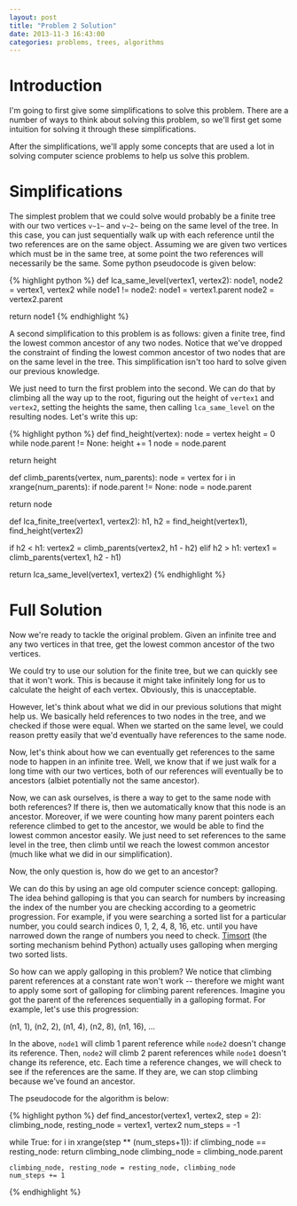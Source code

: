 ```yaml
---
layout: post
title: "Problem 2 Solution"
date: 2013-11-3 16:43:00
categories: problems, trees, algorithms
---
```


# Introduction

I'm going to first give some simplifications to solve this problem. There are a number of ways to think about solving this problem, so we'll first get some intuition for solving it through these simplifications.

After the simplifications, we'll apply some concepts that are used a lot in solving computer science problems to help us solve this problem.

# Simplifications

The simplest problem that we could solve would probably be a finite tree with our two vertices `v~1~` and `v~2~` being on the same level of the tree. In this case, you can just sequentially walk up with each reference until the two references are on the same object. Assuming we are given two vertices which must be in the same tree, at some point the two references will necessarily be the same. Some python pseudocode is given below:

{% highlight python %}
def lca_same_level(vertex1, vertex2):
  node1, node2 = vertex1, vertex2
  while node1 != node2:
    node1 = vertex1.parent
    node2 = vertex2.parent

  return node1
{% endhighlight %}

A second simplification to this problem is as follows: given a finite tree, find the lowest common ancestor of any two nodes. Notice that we've dropped the constraint of finding the lowest common ancestor of two nodes that are on the same level in the tree. This simplification isn't too hard to solve given our previous knowledge.

We just need to turn the first problem into the second. We can do that by climbing all the way up to the root, figuring out the height of `vertex1` and `vertex2`, setting the heights the same, then calling `lca_same_level` on the resulting nodes. Let's write this up:

{% highlight python %}
def find_height(vertex):
  node = vertex
  height = 0
  while node.parent != None:
    height += 1
    node = node.parent

  return height

def climb_parents(vertex, num_parents):
  node = vertex
  for i in xrange(num_parents):
    if node.parent != None:
      node = node.parent

  return node

def lca_finite_tree(vertex1, vertex2):
  h1, h2 = find_height(vertex1), find_height(vertex2)

  if h2 < h1:
    vertex2 = climb_parents(vertex2, h1 - h2)
  elif h2 > h1:
    vertex1 = climb_parents(vertex1, h2 - h1)

  return lca_same_level(vertex1, vertex2)
{% endhighlight %}

# Full Solution

Now we're ready to tackle the original problem. Given an infinite tree and any two vertices in that tree, get the lowest common ancestor of the two vertices.

We could try to use our solution for the finite tree, but we can quickly see that it won't work. This is because it might take infinitely long for us to calculate the height of each vertex. Obviously, this is unacceptable.

However, let's think about what we did in our previous solutions that might help us. We basically held references to two nodes in the tree, and we checked if those were equal. When we started on the same level, we could reason pretty easily that we'd eventually have references to the same node.

Now, let's think about how we can eventually get references to the same node to happen in an infinite tree. Well, we know that if we just walk for a long time with our two vertices, both of our references will eventually be to ancestors (albiet potentially not the same ancestor).

Now, we can ask ourselves, is there a way to get to the same node with both references? If there is, then we automatically know that this node is an ancestor. Moreover, if we were counting how many parent pointers each reference climbed to get to the ancestor, we would be able to find the lowest common ancestor easily. We just need to set references to the same level in the tree, then climb until we reach the lowest common ancestor (much like what we did in our simplification).

Now, the only question is, how do we get to an ancestor?

We can do this by using an age old computer science concept: galloping. The idea behind galloping is that you can search for numbers by increasing the index of the number you are checking according to a geometric progression. For example, if you were searching a sorted list for a particular number, you could search indices 0, 1, 2, 4, 8, 16, etc. until you have narrowed down the range of numbers you need to check. [Timsort][timsort] (the sorting mechanism behind Python) actually uses galloping when merging two sorted lists.

So how can we apply galloping in this problem? We notice that climbing parent references at a constant rate won't work -- therefore we might want to apply some sort of galloping for climbing parent references. Imagine you got the parent of the references sequentially in a galloping format. For example, let's use this progression:

(n1, 1), (n2, 2), (n1, 4), (n2, 8), (n1, 16), ...

In the above, `node1` will climb 1 parent reference while `node2` doesn't change its reference. Then, `node2` will climb 2 parent references while `node1` doesn't change its reference, etc. Each time a reference changes, we will check to see if the references are the same. If they are, we can stop climbing because we've found an ancestor.

The pseudocode for the algorithm is below:

{% highlight python %}
def find_ancestor(vertex1, vertex2, step = 2):
  climbing_node, resting_node = vertex1, vertex2
  num_steps = -1

  while True:
    for i in xrange(step ** (num_steps+1)):
      if climbing_node == resting_node:
        return climbing_node
      climbing_node = climbing_node.parent

    climbing_node, resting_node = resting_node, climbing_node
    num_steps += 1
{% endhighlight %}

[timsort]: http://en.wikipedia.org/wiki/Timsort
